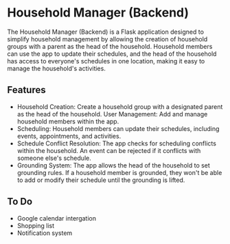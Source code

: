 # Household Manager (Backend)
The Household Manager (Backend) is a Flask application designed to simplify household management by allowing the creation of household groups with a parent as the head of the household. Household members can use the app to update their schedules, and the head of the household has access to everyone's schedules in one location, making it easy to manage the household's activities.

## Features
- Household Creation: Create a household group with a designated parent as the head of the household.
User Management: Add and manage household members within the app.
- Scheduling: Household members can update their schedules, including events, appointments, and activities.
- Schedule Conflict Resolution: The app checks for scheduling conflicts within the household. An event can be rejected if it conflicts with someone else's schedule.
- Grounding System: The app allows the head of the household to set grounding rules. If a household member is grounded, they won't be able to add or modify their schedule until the grounding is lifted.

## To Do
- Google calendar intergation
- Shopping list
- Notification system
